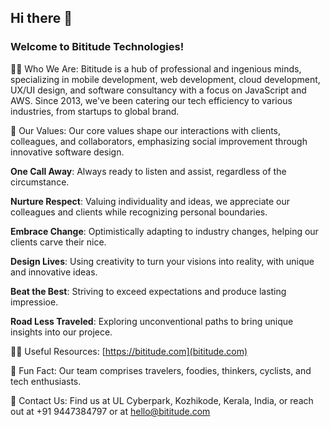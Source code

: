 ## Hi there 👋

### Welcome to Bititude Technologies!

🙋‍♀️ Who We Are: Bititude is a hub of professional and ingenious minds, specializing in mobile development, web development, cloud development, UX/UI design, and software consultancy with a focus on JavaScript and AWS. Since 2013, we've been catering our tech efficiency to various industries, from startups to global brand​​.

🌈 Our Values: Our core values shape our interactions with clients, colleagues, and collaborators, emphasizing social improvement through innovative software desi​​gn.

**One Call Away**: Always ready to listen and assist, regardless of the circumstanc​​e.

**Nurture Respect**: Valuing individuality and ideas, we appreciate our colleagues and clients while recognizing personal boundari​​es.

**Embrace Change**: Optimistically adapting to industry changes, helping our clients carve their nic​​e.

**Design Lives**: Using creativity to turn your visions into reality, with unique and innovative ide​​as.

**Beat the Best**: Striving to exceed expectations and produce lasting impressio​​e.

**Road Less Traveled**: Exploring unconventional paths to bring unique insights into our projec​​e.

👩‍💻 Useful Resources: [https://bititude.com](bititude.com)

🍿 Fun Fact: Our team comprises travelers, foodies, thinkers, cyclists, and tech enthusiasts. 

🧙 Contact Us: Find us at UL Cyberpark, Kozhikode, Kerala, India, or reach out at +91 9447384797 or at hello@bititude.com
